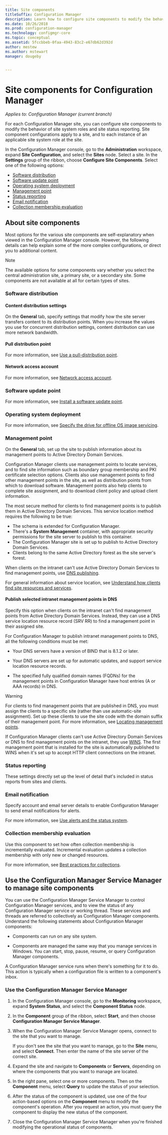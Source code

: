 ```yaml
---
title: Site components
titleSuffix: Configuration Manager
description: Learn how to configure site components to modify the behavior of site system roles and site status reporting.
ms.date: 10/26/2018
ms.prod: configuration-manager
ms.technology: configmgr-core
ms.topic: conceptual
ms.assetid: 5fccbbeb-0faa-4943-83c2-e67db62d392d
author: mestew
ms.author: mstewart
manager: dougeby


---
```


# Site components for Configuration Manager

*Applies to: Configuration Manager (current branch)*

For each Configuration Manager site, you can configure site components to modify the behavior of site system roles and site status reporting. Site component configurations apply to a site, and to each instance of an applicable site system role at the site.  

In the Configuration Manager console, go to the **Administration** workspace, expand **Site Configuration**, and select the **Sites** node. Select a site. In the **Settings** group of the ribbon, choose **Configure Site Components**. Select one of the following options:

- [Software distribution](#software-distribution)  
- [Software update point](#software-update-point) 
- [Operating system deployment](#operating-system-deployment)
- [Management point](#management-point)  
- [Status reporting](#status-reporting)  
- [Email notification](#email-notification)
- [Collection membership evaluation](#bkmk_colleval)


## About site components  

 Most options for the various site components are self-explanatory when viewed in the Configuration Manager console. However, the following details can help explain some of the more complex configurations, or direct you to additional content.  

> [!Note]  
> The available options for some components vary whether you select the central administration site, a primary site, or a secondary site. Some components are not available at all for certain types of sites.  



### Software distribution  

#### Content distribution settings
On the **General** tab, specify settings that modify how the site server transfers content to its distribution points. When you increase the values you use for concurrent distribution settings, content distribution can use more network bandwidth.  

#### Pull distribution point
For more information, see [Use a pull-distribution point](../../../plan-design/hierarchy/use-a-pull-distribution-point.md).

#### Network access account
For more information, see [Network access account](../../../plan-design/hierarchy/accounts.md#network-access-account).  


### Software update point  

For more information, see [Install a software update point](../../../../sum/get-started/install-a-software-update-point.md).  


### Operating system deployment

For more information, see [Specify the drive for offline OS image servicing](../../../../osd/get-started/manage-operating-system-images.md#bkmk_servicing-drive).


### Management point  

On the **General** tab, set up the site to publish information about its management points to Active Directory Domain Services.  

Configuration Manager clients use management points to locate services, and to find site information such as boundary group membership and PKI certificate selection options. Clients also use management points to find other management points in the site, as well as distribution points from which to download software. Management points also help clients to complete site assignment, and to download client policy and upload client information.  

The most secure method for clients to find management points is to publish them in Active Directory Domain Services. This service location method requires the following to be true:

- The schema is extended for Configuration Manager.
- There's a **System Management** container, with appropriate security permissions for the site server to publish to this container.
- The Configuration Manager site is set up to publish to Active Directory Domain Services.
- Clients belong to the same Active Directory forest as the site server's forest.  

When clients on the intranet can't use Active Directory Domain Services to find management points, use [DNS publishing](../../../plan-design/hierarchy/understand-how-clients-find-site-resources-and-services.md#bkmk_dns).  

For general information about service location, see [Understand how clients find site resources and services](../../../plan-design/hierarchy/understand-how-clients-find-site-resources-and-services.md).  


#### Publish selected intranet management points in DNS
Specify this option when clients on the intranet can't find management points from Active Directory Domain Services. Instead, they can use a DNS service location resource record (SRV RR) to find a management point in their assigned site.  

For Configuration Manager to publish intranet management points to DNS, all the following conditions must be met:  

-   Your DNS servers have a version of BIND that is 8.1.2 or later.  

-   Your DNS servers are set up for automatic updates, and support service location resource records.  

-   The specified fully qualified domain names (FQDNs) for the management points in Configuration Manager have host entries (A or AAA records) in DNS.  

> [!WARNING]  
>  For clients to find management points that are published in DNS, you must assign the clients to a specific site (rather than use automatic-site assignment). Set up these clients to use the site code with the domain suffix of their management point. For more information, see [Locating management points](../../../clients/deploy/assign-clients-to-a-site.md#locating-management-points).  

If Configuration Manager clients can't use Active Directory Domain Services or DNS to find management points on the intranet, they use [WINS](../../../plan-design/hierarchy/understand-how-clients-find-site-resources-and-services.md#bkmk_wins). The first management point that is installed for the site is automatically published to WINS when it's set up to accept HTTP client connections on the intranet.  


### Status reporting  

These settings directly set up the level of detail that's included in status reports from sites and clients.  


### Email notification  

Specify account and email server details to enable Configuration Manager to send email notifications for alerts.  

For more information, see [Use alerts and the status system](../../manage/use-alerts-and-the-status-system.md).


### <a name="bkmk_colleval"></a> Collection membership evaluation  

Use this component to set how often collection membership is incrementally evaluated. Incremental evaluation updates a collection membership with only new or changed resources.  

For more information, see [Best practices for collections](../../../clients/manage/collections/best-practices-for-collections.md).



##  <a name="BKMK_ServiceMgr"></a> Use the Configuration Manager Service Manager to manage site components  

You can use the Configuration Manager Service Manager to control Configuration Manager services, and to view the status of any Configuration Manager service or working thread. These services and threads are referred to collectively as Configuration Manager components. Understand the following statements about Configuration Manager components:  

-   Components can run on any site system.  

-   Components are managed the same way that you manage services in Windows. You can start, stop, pause, resume, or query Configuration Manager components.  

A Configuration Manager service runs when there's something for it to do. This action is typically when a configuration file is written to a component's inbox. 


### Use the Configuration Manager Service Manager  

1.  In the Configuration Manager console, go to the **Monitoring** workspace, expand **System Status**, and select the **Component Status** node.  

2.  In the **Component** group of the ribbon, select **Start**, and then choose **Configuration Manager Service Manager**.  

3.  When the Configuration Manager Service Manager opens, connect to the site that you want to manage.  

     If you don't see the site that you want to manage, go to the **Site** menu, and select **Connect**. Then enter the name of the site server of the correct site.  

4.  Expand the site and navigate to **Components** or **Servers**, depending on where the components that you want to manage are located.  

5.  In the right pane, select one or more components. Then on the **Component** menu, select **Query** to update the status of your selection.  

6.  After the status of the component is updated, use one of the four action-based options on the **Component** menu to modify the component's operation. After you request an action, you must query the component to display the new status of the component.  

7.  Close the Configuration Manager Service Manager when you're finished modifying the operational status of components.  
